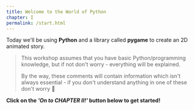 ```yaml
---
title: Welcome to the World of Python
chapter: I
permalink: /start.html
---
```

Today we'll be using **Python** and a library called **pygame** to create an 2D animated story.

> This workshop assumes that you have basic Python/programming knowledge, but if not don't worry - everything will be explained.
> 
> By the way, these comments will contain information which isn't always essential - if you don't understand anything in one of these don't worry 🙂

**Click on the *'On to CHAPTER II!'* button below to get started!**